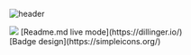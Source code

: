 ![header](https://capsule-render.vercel.app/api?type=waving&color=0:8ba8ff,100:0015ad&height=200&section=header&text=상남자%20GitHub&fontSize=50&animation=fadeIn&fontColor=eeeeee&fontAlign=75&fontAlignY=45)

<img src="https://img.shields.io/badge/JAVA-007396?style=for-the-badge&logo=java&logoColor=white">
[Readme.md live mode](https://dillinger.io/)<br/>
[Badge design](https://simpleicons.org/)

